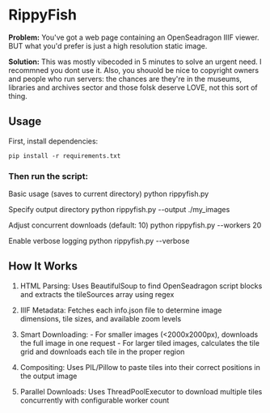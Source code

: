 # RippyFish

**Problem:** You've got a web page containing an OpenSeadragon IIIF viewer. BUT what you'd prefer is just a high resolution static image.

**Solution:** This was mostly vibecoded in 5 minutes to solve an urgent need. I recommned you dont use it. Also, you shouold be nice to copyright owners and people who run servers: the chances are they're in the museums, libraries and archives sector and those folsk deserve LOVE, not this sort of thing.

##  Usage

First, install dependencies:

    pip install -r requirements.txt

### Then run the script:

Basic usage (saves to current directory)
    python rippyfish.py <url>

Specify output directory
    python rippyfish.py <url> --output ./my_images

Adjust concurrent downloads (default: 10)
    python rippyfish.py <url> --workers 20

Enable verbose logging
    python rippyfish.py <url> --verbose

## How It Works

  1. HTML Parsing: Uses BeautifulSoup to find OpenSeadragon script blocks
  and extracts the tileSources array using regex
  
  2. IIIF Metadata: Fetches each info.json file to determine image
  dimensions, tile sizes, and available zoom levels
  
  3. Smart Downloading:
    - For smaller images (<2000x2000px), downloads the full image in one
  request
    - For larger tiled images, calculates the tile grid and downloads each
  tile in the proper region
  
  4. Compositing: Uses PIL/Pillow to paste tiles into their correct
  positions in the output image
  
  5. Parallel Downloads: Uses ThreadPoolExecutor to download multiple tiles
  concurrently with configurable worker count
